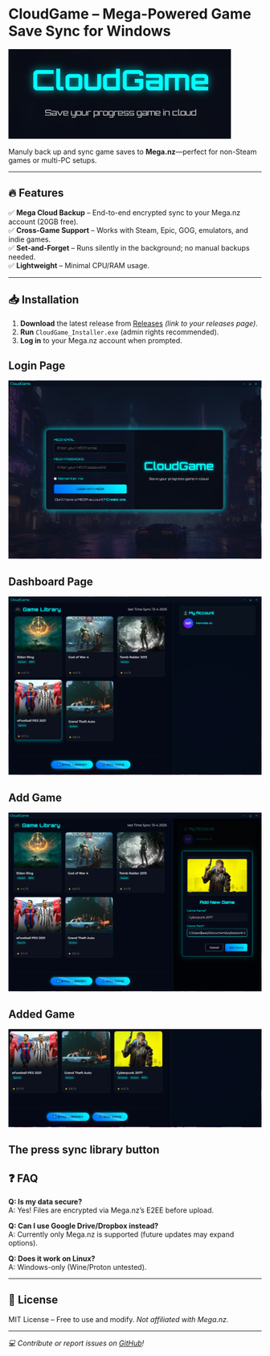# CloudGame – Mega-Powered Game Save Sync for Windows  

![CloudGame Logo](./readme_images/logo.PNG) 

Manuly back up and sync game saves to **Mega.nz**—perfect for non-Steam games or multi-PC setups.  

---

## 🔥 Features  
✅ **Mega Cloud Backup** – End-to-end encrypted sync to your Mega.nz account (20GB free).  
✅ **Cross-Game Support** – Works with Steam, Epic, GOG, emulators, and indie games.  
✅ **Set-and-Forget** – Runs silently in the background; no manual backups needed.  
✅ **Lightweight** – Minimal CPU/RAM usage.  

---

## 📥 Installation  
1. **Download** the latest release from [Releases](#) *(link to your releases page)*.  
2. **Run** `CloudGame_Installer.exe` (admin rights recommended).  
3. **Log in** to your Mega.nz account when prompted.  


## Login Page 
![CloudGame Login page](./readme_images/login.PNG)
## Dashboard Page

![CloudGame Login page](./readme_images/dashboard.PNG)
## Add Game 
![CloudGame add game](./readme_images/add_game.PNG)
## Added Game
![CloudGame add game](./readme_images/added_game.PNG)
## The press sync library button

## ❓ FAQ  
**Q: Is my data secure?**  
A: Yes! Files are encrypted via Mega.nz’s E2EE before upload.  

**Q: Can I use Google Drive/Dropbox instead?**  
A: Currently only Mega.nz is supported (future updates may expand options).  

**Q: Does it work on Linux?**  
A: Windows-only (Wine/Proton untested).  

---

## 📜 License  
MIT License – Free to use and modify. *Not affiliated with Mega.nz.*  

---

*💻 Contribute or report issues on [GitHub](#)!*  